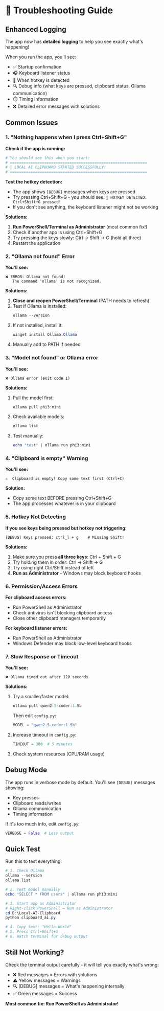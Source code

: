 # 🔧 Troubleshooting Guide

## Enhanced Logging

The app now has **detailed logging** to help you see exactly what's happening!

When you run the app, you'll see:
- ✅ Startup confirmation
- 🎧 Keyboard listener status
- 🎯 When hotkey is detected
- 🔍 Debug info (what keys are pressed, clipboard status, Ollama communication)
- ⏱️ Timing information
- ❌ Detailed error messages with solutions

## Common Issues

### 1. "Nothing happens when I press Ctrl+Shift+G"

**Check if the app is running:**
```powershell
# You should see this when you start:
# ============================================================
# 🚀 LOCAL AI CLIPBOARD STARTED SUCCESSFULLY!
# ============================================================
```

**Test the hotkey detection:**
- The app shows `[DEBUG]` messages when keys are pressed
- Try pressing Ctrl+Shift+G - you should see: `🎯 HOTKEY DETECTED: Ctrl+Shift+G pressed!`
- If you don't see anything, the keyboard listener might not be working

**Solutions:**
1. **Run PowerShell/Terminal as Administrator** (most common fix!)
2. Check if another app is using Ctrl+Shift+G
3. Try pressing the keys slowly: Ctrl → Shift → G (hold all three)
4. Restart the application

### 2. "Ollama not found" Error

**You'll see:**
```
❌ ERROR: Ollama not found!
   The command 'ollama' is not recognized.
```

**Solutions:**
1. **Close and reopen PowerShell/Terminal** (PATH needs to refresh)
2. Test if Ollama is installed:
   ```powershell
   ollama --version
   ```
3. If not installed, install it:
   ```powershell
   winget install Ollama.Ollama
   ```
4. Manually add to PATH if needed

### 3. "Model not found" or Ollama error

**You'll see:**
```
❌ Ollama error (exit code 1)
```

**Solutions:**
1. Pull the model first:
   ```powershell
   ollama pull phi3:mini
   ```
2. Check available models:
   ```powershell
   ollama list
   ```
3. Test manually:
   ```powershell
   echo "test" | ollama run phi3:mini
   ```

### 4. "Clipboard is empty" Warning

**You'll see:**
```
⚠️  Clipboard is empty! Copy some text first (Ctrl+C)
```

**Solution:**
- Copy some text BEFORE pressing Ctrl+Shift+G
- The app processes whatever is in your clipboard

### 5. Hotkey Not Detecting

**If you see keys being pressed but hotkey not triggering:**
```
[DEBUG] Keys pressed: ctrl_l + g    # Missing Shift!
```

**Solutions:**
1. Make sure you press **all three keys**: Ctrl + Shift + G
2. Try holding them in order: Ctrl → Shift → G
3. Try using right Ctrl/Shift instead of left
4. **Run as Administrator** - Windows may block keyboard hooks

### 6. Permission/Access Errors

**For clipboard access errors:**
- Run PowerShell as Administrator
- Check antivirus isn't blocking clipboard access
- Close other clipboard managers temporarily

**For keyboard listener errors:**
- Run PowerShell as Administrator
- Windows Defender may block low-level keyboard hooks

### 7. Slow Response or Timeout

**You'll see:**
```
❌ Ollama timed out after 120 seconds
```

**Solutions:**
1. Try a smaller/faster model:
   ```powershell
   ollama pull qwen2.5-coder:1.5b
   ```
   Then edit `config.py`:
   ```python
   MODEL = "qwen2.5-coder:1.5b"
   ```

2. Increase timeout in `config.py`:
   ```python
   TIMEOUT = 300  # 5 minutes
   ```

3. Check system resources (CPU/RAM usage)

## Debug Mode

The app runs in verbose mode by default. You'll see `[DEBUG]` messages showing:
- Key presses
- Clipboard reads/writes
- Ollama communication
- Timing information

If it's too much info, edit `config.py`:
```python
VERBOSE = False  # Less output
```

## Quick Test

Run this to test everything:

```powershell
# 1. Check Ollama
ollama --version
ollama list

# 2. Test model manually
echo "SELECT * FROM users" | ollama run phi3:mini

# 3. Start app as Administrator
# Right-click PowerShell → Run as Administrator
cd D:\Local-AI-Clipboard
python clipboard_ai.py

# 4. Copy text: "Hello World"
# 5. Press Ctrl+Shift+G
# 6. Watch terminal for debug output
```

## Still Not Working?

Check the terminal output carefully - it will tell you exactly what's wrong:
- ❌ Red messages = Errors with solutions
- ⚠️ Yellow messages = Warnings
- 🔍 [DEBUG] messages = What's happening internally
- ✅ Green messages = Success

**Most common fix: Run PowerShell as Administrator!**

